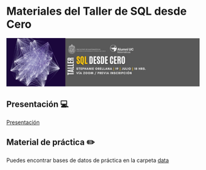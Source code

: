 # Materiales del Taller de SQL desde Cero

![](https://github.com/sporella/taller_sql/blob/master/img/info.jpeg?raw=true)

## Presentación :computer: 

[Presentación](https://sporella.github.io/taller_sql/#/title-slide)


## Material de práctica :pencil2: 

Puedes encontrar bases de datos de práctica en la carpeta [data](https://github.com/sporella/taller_sql/tree/master/data/sql)
